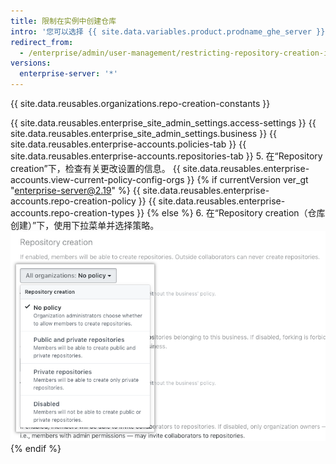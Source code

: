 ```yaml
---
title: 限制在实例中创建仓库
intro: '您可以选择 {{ site.data.variables.product.prodname_ghe_server }} 设备上的组织成员是否可以创建仓库，以及这些成员可以创建哪种仓库。'
redirect_from:
  - /enterprise/admin/user-management/restricting-repository-creation-in-your-instance
versions:
  enterprise-server: '*'
---
```


{{ site.data.reusables.organizations.repo-creation-constants }}

{{ site.data.reusables.enterprise_site_admin_settings.access-settings }}
{{ site.data.reusables.enterprise_site_admin_settings.business }}
{{ site.data.reusables.enterprise-accounts.policies-tab }}
{{ site.data.reusables.enterprise-accounts.repositories-tab }}
5. 在“Repository creation”下，检查有关更改设置的信息。 {{ site.data.reusables.enterprise-accounts.view-current-policy-config-orgs }}
{% if currentVersion ver_gt "enterprise-server@2.19" %}
{{ site.data.reusables.enterprise-accounts.repo-creation-policy }}
{{ site.data.reusables.enterprise-accounts.repo-creation-types }}
{% else %}
6. 在“Repository creation（仓库创建）”下，使用下拉菜单并选择策略。 ![包含仓库创建策略的下拉菜单](/assets/images/enterprise/site-admin-settings/repository-creation-drop-down.png)
{% endif %}
